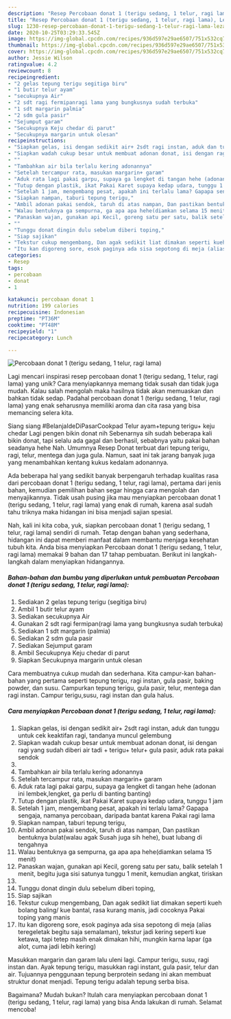 ```yaml
---
description: "Resep Percobaan donat 1 (terigu sedang, 1 telur, ragi lama), Lezat Sekali"
title: "Resep Percobaan donat 1 (terigu sedang, 1 telur, ragi lama), Lezat Sekali"
slug: 1230-resep-percobaan-donat-1-terigu-sedang-1-telur-ragi-lama-lezat-sekali
date: 2020-10-25T03:29:33.545Z
image: https://img-global.cpcdn.com/recipes/936d597e29ae6507/751x532cq70/percobaan-donat-1-terigu-sedang-1-telur-ragi-lama-foto-resep-utama.jpg
thumbnail: https://img-global.cpcdn.com/recipes/936d597e29ae6507/751x532cq70/percobaan-donat-1-terigu-sedang-1-telur-ragi-lama-foto-resep-utama.jpg
cover: https://img-global.cpcdn.com/recipes/936d597e29ae6507/751x532cq70/percobaan-donat-1-terigu-sedang-1-telur-ragi-lama-foto-resep-utama.jpg
author: Jessie Wilson
ratingvalue: 4.2
reviewcount: 8
recipeingredient:
- "2 gelas tepung terigu segitiga biru"
- "1 butir telur ayam"
- "secukupnya Air"
- "2 sdt ragi fermipanragi lama yang bungkusnya sudah terbuka"
- "1 sdt margarin palmia"
- "2 sdm gula pasir"
- "Sejumput garam"
- "Secukupnya Keju chedar di parut"
- "Secukupnya margarin untuk olesan"
recipeinstructions:
- "Siapkan gelas, isi dengan sedikit air+ 2sdt ragi instan, aduk dan tunggu untuk cek keaktifan ragi, tandanya muncul gelembung"
- "Siapkan wadah cukup besar untuk membuat adonan donat, isi dengan ragi yang sudah diberi air tadi + terigu+ telur+ gula pasir, aduk rata pakai sendok"
- ""
- "Tambahkan air bila terlalu kering adonannya"
- "Setelah tercampur rata, masukan margarin+ garam"
- "Aduk rata lagi pakai garpu, supaya ga lengket di tangan hehe (adonan ini lembek,lengket, ga perlu di banting banting)"
- "Tutup dengan plastik, ikat Pakai Karet supaya kedap udara, tunggu 1 jam"
- "Setelah 1 jam, mengembang pesat, apakah ini terlalu lama? Gapapa sengaja, namanya percobaan, daripada bantat karena Pakai ragi lama"
- "Siapkan nampan, taburi tepung terigu,"
- "Ambil adonan pakai sendok, taruh di atas nampan, Dan pastikan bentuknya bulat(walau agak Susah juga sih hehe), buat lubang di tengahnya"
- "Walau bentuknya ga sempurna, ga apa apa hehe(diamkan selama 15 menit)"
- "Panaskan wajan, gunakan api Kecil, goreng satu per satu, balik setelah 1 menit, begitu juga sisi satunya tunggu 1 menit, kemudian angkat, tiriskan"
- ""
- "Tunggu donat dingin dulu sebelum diberi toping,"
- "Siap sajikan"
- "Tekstur cukup mengembang, Dan agak sedikit liat dimakan seperti kueh bolang baling/ kue bantal, rasa kurang manis, jadi cocoknya Pakai toping yang manis"
- "Itu kan digoreng sore, esok paginya ada sisa sepotong di meja (alias teregeletak begitu saja semalaman), tekstur jadi kering seperti kue ketawa, tapi tetep masih enak dimakan hihi, mungkin karna lapar (ga alot, cuma jadi lebih kering)"
categories:
- Resep
tags:
- percobaan
- donat
- 1

katakunci: percobaan donat 1 
nutrition: 199 calories
recipecuisine: Indonesian
preptime: "PT36M"
cooktime: "PT48M"
recipeyield: "1"
recipecategory: Lunch

---
```



![Percobaan donat 1 (terigu sedang, 1 telur, ragi lama)](https://img-global.cpcdn.com/recipes/936d597e29ae6507/751x532cq70/percobaan-donat-1-terigu-sedang-1-telur-ragi-lama-foto-resep-utama.jpg)

Lagi mencari inspirasi resep percobaan donat 1 (terigu sedang, 1 telur, ragi lama) yang unik? Cara menyiapkannya memang tidak susah dan tidak juga mudah. Kalau salah mengolah maka hasilnya tidak akan memuaskan dan bahkan tidak sedap. Padahal percobaan donat 1 (terigu sedang, 1 telur, ragi lama) yang enak seharusnya memiliki aroma dan cita rasa yang bisa memancing selera kita.

Siang siang #BelanjaIdeDiPasarCookpad Telur ayam+tepung terigu+ keju chedar Lagi pengen bikin donat nih Sebenarnya sih sudah beberapa kali bikin donat, tapi selalu ada gagal dan berhasil, sebabnya yaitu pakai bahan seadanya hehe Nah. Umumnya Resep Donat terbuat dari tepung terigu, ragi, telur, mentega dan juga gula. Namun, saat ini tak jarang banyak juga yang menambahkan kentang kukus kedalam adonannya.

Ada beberapa hal yang sedikit banyak berpengaruh terhadap kualitas rasa dari percobaan donat 1 (terigu sedang, 1 telur, ragi lama), pertama dari jenis bahan, kemudian pemilihan bahan segar hingga cara mengolah dan menyajikannya. Tidak usah pusing jika mau menyiapkan percobaan donat 1 (terigu sedang, 1 telur, ragi lama) yang enak di rumah, karena asal sudah tahu triknya maka hidangan ini bisa menjadi sajian spesial.


Nah, kali ini kita coba, yuk, siapkan percobaan donat 1 (terigu sedang, 1 telur, ragi lama) sendiri di rumah. Tetap dengan bahan yang sederhana, hidangan ini dapat memberi manfaat dalam membantu menjaga kesehatan tubuh kita. Anda bisa menyiapkan Percobaan donat 1 (terigu sedang, 1 telur, ragi lama) memakai 9 bahan dan 17 tahap pembuatan. Berikut ini langkah-langkah dalam menyiapkan hidangannya.

<!--inarticleads1-->

##### Bahan-bahan dan bumbu yang diperlukan untuk pembuatan Percobaan donat 1 (terigu sedang, 1 telur, ragi lama):

1. Sediakan 2 gelas tepung terigu (segitiga biru)
1. Ambil 1 butir telur ayam
1. Sediakan secukupnya Air
1. Gunakan 2 sdt ragi fermipan(ragi lama yang bungkusnya sudah terbuka)
1. Sediakan 1 sdt margarin (palmia)
1. Sediakan 2 sdm gula pasir
1. Sediakan Sejumput garam
1. Ambil Secukupnya Keju chedar di parut
1. Siapkan Secukupnya margarin untuk olesan


Cara membuatnya cukup mudah dan sederhana. Kita campur-kan bahan-bahan yang pertama seperti tepung terigu, ragi instan, gula pasir, baking powder, dan susu. Campurkan tepung terigu, gula pasir, telur, mentega dan ragi instan. Campur terigu,susu, ragi instan dan gula halus. 

<!--inarticleads2-->

##### Cara menyiapkan Percobaan donat 1 (terigu sedang, 1 telur, ragi lama):

1. Siapkan gelas, isi dengan sedikit air+ 2sdt ragi instan, aduk dan tunggu untuk cek keaktifan ragi, tandanya muncul gelembung
1. Siapkan wadah cukup besar untuk membuat adonan donat, isi dengan ragi yang sudah diberi air tadi + terigu+ telur+ gula pasir, aduk rata pakai sendok
1. 
1. Tambahkan air bila terlalu kering adonannya
1. Setelah tercampur rata, masukan margarin+ garam
1. Aduk rata lagi pakai garpu, supaya ga lengket di tangan hehe (adonan ini lembek,lengket, ga perlu di banting banting)
1. Tutup dengan plastik, ikat Pakai Karet supaya kedap udara, tunggu 1 jam
1. Setelah 1 jam, mengembang pesat, apakah ini terlalu lama? Gapapa sengaja, namanya percobaan, daripada bantat karena Pakai ragi lama
1. Siapkan nampan, taburi tepung terigu,
1. Ambil adonan pakai sendok, taruh di atas nampan, Dan pastikan bentuknya bulat(walau agak Susah juga sih hehe), buat lubang di tengahnya
1. Walau bentuknya ga sempurna, ga apa apa hehe(diamkan selama 15 menit)
1. Panaskan wajan, gunakan api Kecil, goreng satu per satu, balik setelah 1 menit, begitu juga sisi satunya tunggu 1 menit, kemudian angkat, tiriskan
1. 
1. Tunggu donat dingin dulu sebelum diberi toping,
1. Siap sajikan
1. Tekstur cukup mengembang, Dan agak sedikit liat dimakan seperti kueh bolang baling/ kue bantal, rasa kurang manis, jadi cocoknya Pakai toping yang manis
1. Itu kan digoreng sore, esok paginya ada sisa sepotong di meja (alias teregeletak begitu saja semalaman), tekstur jadi kering seperti kue ketawa, tapi tetep masih enak dimakan hihi, mungkin karna lapar (ga alot, cuma jadi lebih kering)


Masukkan margarin dan garam lalu uleni lagi. Campur terigu, susu, ragi instan dan. Ayak tepung terigu, masukkan ragi instant, gula pasir, telur dan air. Tujuannya penggunaan tepung berprotein sedang ini akan membuat struktur donat menjadi. Tepung terigu adalah tepung serba bisa. 

Bagaimana? Mudah bukan? Itulah cara menyiapkan percobaan donat 1 (terigu sedang, 1 telur, ragi lama) yang bisa Anda lakukan di rumah. Selamat mencoba!
